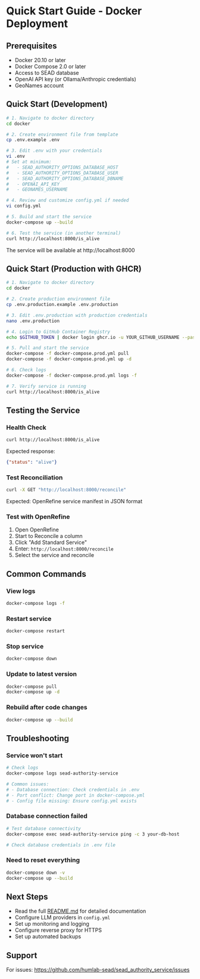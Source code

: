 # Quick Start Guide - Docker Deployment

## Prerequisites
- Docker 20.10 or later
- Docker Compose 2.0 or later
- Access to SEAD database
- OpenAI API key (or Ollama/Anthropic credentials)
- GeoNames account

## Quick Start (Development)

```bash
# 1. Navigate to docker directory
cd docker

# 2. Create environment file from template
cp .env.example .env

# 3. Edit .env with your credentials
vi .env
# Set at minimum:
#   - SEAD_AUTHORITY_OPTIONS_DATABASE_HOST
#   - SEAD_AUTHORITY_OPTIONS_DATABASE_USER
#   - SEAD_AUTHORITY_OPTIONS_DATABASE_DBNAME
#   - OPENAI_API_KEY
#   - GEONAMES_USERNAME

# 4. Review and customize config.yml if needed
vi config.yml

# 5. Build and start the service
docker-compose up --build

# 6. Test the service (in another terminal)
curl http://localhost:8000/is_alive
```

The service will be available at http://localhost:8000

## Quick Start (Production with GHCR)

```bash
# 1. Navigate to docker directory
cd docker

# 2. Create production environment file
cp .env.production.example .env.production

# 3. Edit .env.production with production credentials
nano .env.production

# 4. Login to GitHub Container Registry
echo $GITHUB_TOKEN | docker login ghcr.io -u YOUR_GITHUB_USERNAME --password-stdin

# 5. Pull and start the service
docker-compose -f docker-compose.prod.yml pull
docker-compose -f docker-compose.prod.yml up -d

# 6. Check logs
docker-compose -f docker-compose.prod.yml logs -f

# 7. Verify service is running
curl http://localhost:8000/is_alive
```

## Testing the Service

### Health Check
```bash
curl http://localhost:8000/is_alive
```

Expected response:
```json
{"status": "alive"}
```

### Test Reconciliation
```bash
curl -X GET "http://localhost:8000/reconcile"
```

Expected: OpenRefine service manifest in JSON format

### Test with OpenRefine
1. Open OpenRefine
2. Start to Reconcile a column
3. Click "Add Standard Service"
4. Enter: `http://localhost:8000/reconcile`
5. Select the service and reconcile

## Common Commands

### View logs
```bash
docker-compose logs -f
```

### Restart service
```bash
docker-compose restart
```

### Stop service
```bash
docker-compose down
```

### Update to latest version
```bash
docker-compose pull
docker-compose up -d
```

### Rebuild after code changes
```bash
docker-compose up --build
```

## Troubleshooting

### Service won't start
```bash
# Check logs
docker-compose logs sead-authority-service

# Common issues:
# - Database connection: Check credentials in .env
# - Port conflict: Change port in docker-compose.yml
# - Config file missing: Ensure config.yml exists
```

### Database connection failed
```bash
# Test database connectivity
docker-compose exec sead-authority-service ping -c 3 your-db-host

# Check database credentials in .env file
```

### Need to reset everything
```bash
docker-compose down -v
docker-compose up --build
```

## Next Steps

- Read the full [README.md](README.md) for detailed documentation
- Configure LLM providers in `config.yml`
- Set up monitoring and logging
- Configure reverse proxy for HTTPS
- Set up automated backups

## Support

For issues: https://github.com/humlab-sead/sead_authority_service/issues
